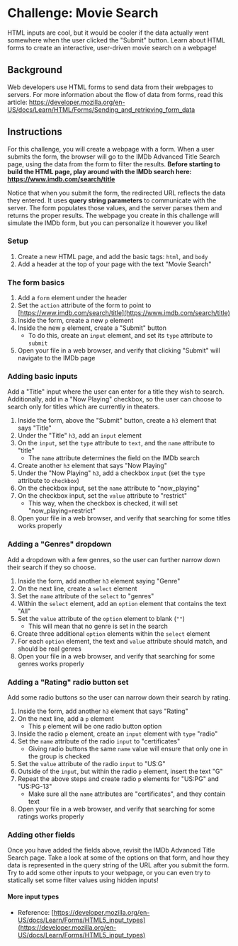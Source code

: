 # Challenge: Movie Search
HTML inputs are cool, but it would be cooler if the data actually went somewhere when the user clicked the "Submit" button. Learn about HTML forms to create an interactive, user-driven movie search on a webpage!

## Background
Web developers use HTML forms to send data from their webpages to servers. For more information about the flow of data from forms, read this article: https://developer.mozilla.org/en-US/docs/Learn/HTML/Forms/Sending_and_retrieving_form_data

## Instructions
For this challenge, you will create a webpage with a form. When a user submits the form, the browser will go to the IMDb Advanced Title Search page, using the data from the form to filter the results. **Before starting to build the HTML page, play around with the IMDb search here: https://www.imdb.com/search/title**

Notice that when you submit the form, the redirected URL reflects the data they entered. It uses **query string parameters** to communicate with the server. The form populates those values, and the server parses them and returns the proper results. The webpage you create in this challenge will simulate the IMDb form, but you can personalize it however you like!

### Setup
1. Create a new HTML page, and add the basic tags: `html`, and `body`
1. Add a header at the top of your page with the text "Movie Search"

### The form basics
1. Add a `form` element under the header
1. Set the `action` attribute of the form to point to [https://www.imdb.com/search/title](https://www.imdb.com/search/title)
1. Inside the form, create a new `p` element
1. Inside the new `p` element, create a "Submit" button
    - To do this, create an `input` element, and set its `type` attribute to `submit`
1. Open your file in a web browser, and verify that clicking "Submit" will navigate to the IMDb page

### Adding basic inputs
Add a "Title" input where the user can enter for a title they wish to search. Additionally, add in a "Now Playing" checkbox, so the user can choose to search only for titles which are currently in theaters.

1. Inside the form, above the "Submit" button, create a `h3` element that says "Title"
1. Under the "Title" `h3`, add an `input` element
1. On the `input`, set the `type` attribute to `text`, and the `name` attribute to "title"
    - The `name` attribute determines the field on the IMDb search
1. Create another `h3` element that says "Now Playing"
1. Under the "Now Playing" `h3`, add a checkbox `input` (set the `type` attribute to `checkbox`)
1. On the checkbox input, set the `name` attribute to "now_playing"
1. On the checkbox input, set the `value` attribute to "restrict"
    - This way, when the checkbox is checked, it will set "now_playing=restrict"
1. Open your file in a web browser, and verify that searching for some titles works properly

### Adding a "Genres" dropdown
Add a dropdown with a few genres, so the user can further narrow down their search if they so choose.

1. Inside the form, add another `h3` element saying "Genre"
1. On the next line, create a `select` element
1. Set the `name` attribute of the `select` to "genres"
1. Within the `select` element, add an `option` element that contains the text "All"
1. Set the `value` attribute of the `option` element to blank (`""`)
    - This will mean that no genre is set in the search
1. Create three additional `option` elements within the `select` element
1. For each `option` element, the text and `value` attribute should match, and should be real genres
1. Open your file in a web browser, and verify that searching for some genres works properly

### Adding a "Rating" radio button set
Add some radio buttons so the user can narrow down their search by rating.

1. Inside the form, add another `h3` element that says "Rating"
1. On the next line, add a `p` element
    - This `p` element will be one radio button option
1. Inside the radio `p` element, create an `input` element with `type` "radio"
1. Set the `name` attribute of the radio `input` to "certificates"
    - Giving radio buttons the same `name` value will ensure that only one in the group is checked
1. Set the `value` attribute of the radio `input` to "US:G"
1. Outside of the `input`, but within the radio `p` element, insert the text "G"
1. Repeat the above steps and create radio `p` elements for "US:PG" and "US:PG-13"
    - Make sure all the `name` attributes are "certificates", and they contain text
1. Open your file in a web browser, and verify that searching for some ratings works properly

### Adding other fields
Once you have added the fields above, revisit the IMDb Advanced Title Search page. Take a look at some of the options on that form, and how they data is represented in the query string of the URL after you submit the form. Try to add some other inputs to your webpage, or you can even try to statically set some filter values using hidden inputs!

#### More input types
- Reference: [https://developer.mozilla.org/en-US/docs/Learn/Forms/HTML5_input_types](https://developer.mozilla.org/en-US/docs/Learn/Forms/HTML5_input_types)